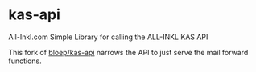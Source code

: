 # kas-api
All-Inkl.com Simple Library for calling the ALL-INKL KAS API

This fork of [bloep/kas-api](https://github.com/bloep/kas-api) narrows the API to just serve the mail forward functions.
